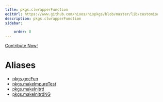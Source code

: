```yaml
---
title: pkgs.clwrapperFunction
editUrl: https://www.github.com/nixos/nixpkgs/blob/master/lib/customisation.nix#L125C35
description: pkgs.clwrapperFunction
sidebar:

    order: 8
---
```


<a href="https://www.github.com/nixos/nixpkgs/blob/master/lib/customisation.nix#L125C35">Contribute Now!</a>


# Aliases

- [pkgs.gccFun](./reference/pkgs/pkgs-gccFun)
- [pkgs.makeImpureTest](./reference/pkgs/pkgs-makeImpureTest)
- [pkgs.makeInitrd](./reference/pkgs/pkgs-makeInitrd)
- [pkgs.makeInitrdNG](./reference/pkgs/pkgs-makeInitrdNG)


